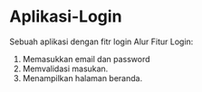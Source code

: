 # Aplikasi-Login
Sebuah aplikasi dengan fitr login
Alur Fitur Login:
1. Memasukkan email dan password
2. Memvalidasi masukan.
3. Menampilkan halaman beranda.
